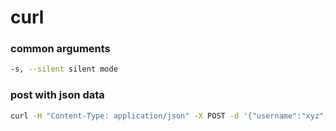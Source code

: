# curl

### common arguments

```zsh
-s, --silent silent mode
```

### post with json data

```zsh
curl -H "Content-Type: application/json" -X POST -d '{"username":"xyz","password":"xyz"}' http://localhost:3000/api/login

```